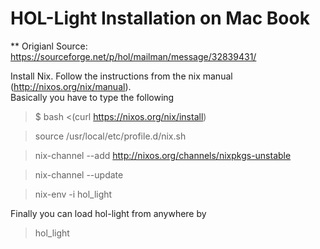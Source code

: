 # HOL-Light Installation on Mac Book 

** Origianl Source: https://sourceforge.net/p/hol/mailman/message/32839431/


Install Nix.  Follow the instructions from the nix manual (http://nixos.org/nix/manual).  
Basically you have to type the following

> $ bash <(curl https://nixos.org/nix/install)

> source /usr/local/etc/profile.d/nix.sh

> nix-channel --add http://nixos.org/channels/nixpkgs-unstable

> nix-channel --update

> nix-env -i hol_light

Finally you can load hol-light from anywhere by 

> hol_light
